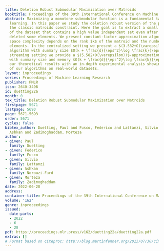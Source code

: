 ```yaml
---
title: Deletion Robust Submodular Maximization over Matroids
booktitle: Proceedings of the 39th International Conference on Machine Learning
abstract: Maximizing a monotone submodular function is a fundamental task in machine
  learning. In this paper we study the deletion robust version of the problem under
  the classic matroids constraint. Here the goal is to extract a small size summary
  of the dataset that contains a high value independent set even after an adversary
  deleted some elements. We present constant-factor approximation algorithms, whose
  space complexity depends on the rank $k$ of the matroid and the number $d$ of deleted
  elements. In the centralized setting we present a $(3.582+O(\varepsilon))$-approximation
  algorithm with summary size $O(k + \frac{d}{\eps^2}\log \frac{k}{\eps})$. In the
  streaming setting we provide a $(5.582+O(\varepsilon))$-approximation algorithm
  with summary size and memory $O(k + \frac{d}{\eps^2}\log \frac{k}{\eps})$. We complement
  our theoretical results with an in-depth experimental analysis showing the effectiveness
  of our algorithms on real-world datasets.
layout: inproceedings
series: Proceedings of Machine Learning Research
publisher: PMLR
issn: 2640-3498
id: duetting22a
month: 0
tex_title: Deletion Robust Submodular Maximization over Matroids
firstpage: 5671
lastpage: 5693
page: 5671-5693
order: 5671
cycles: false
bibtex_author: Duetting, Paul and Fusco, Federico and Lattanzi, Silvio and Norouzi-Fard,
  Ashkan and Zadimoghaddam, Morteza
author:
- given: Paul
  family: Duetting
- given: Federico
  family: Fusco
- given: Silvio
  family: Lattanzi
- given: Ashkan
  family: Norouzi-Fard
- given: Morteza
  family: Zadimoghaddam
date: 2022-06-28
address:
container-title: Proceedings of the 39th International Conference on Machine Learning
volume: '162'
genre: inproceedings
issued:
  date-parts:
  - 2022
  - 6
  - 28
pdf: https://proceedings.mlr.press/v162/duetting22a/duetting22a.pdf
extras: []
# Format based on citeproc: http://blog.martinfenner.org/2013/07/30/citeproc-yaml-for-bibliographies/
---
```

